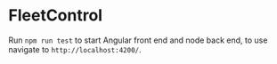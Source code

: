 # FleetControl

Run `npm run test` to start Angular front end and node back end, to use navigate to `http://localhost:4200/`.
